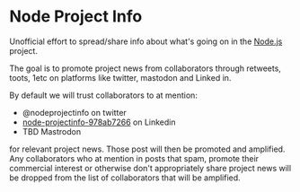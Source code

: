 # Node Project Info

Unofficial effort to spread/share info about what's going on in the 
[Node.js](https://github.com/nodejs/node) project.

The goal is to promote project news from collaborators through retweets, toots,
1etc on platforms like twitter, mastodon and Linked in.

By default we will trust collaborators to at mention:
* @nodeprojectinfo on twitter
* [node-projectinfo-978ab7266](https://www.linkedin.com/in/node-projectinfo-978ab7266) on Linkedin
* TBD Mastrodon

for relevant project news. Those post will then be promoted and amplified. Any collaborators
who at mention in posts that spam, promote their commercial interest or otherwise don't appropriately
share project news will be dropped from the list of collaborators that will be amplified.
